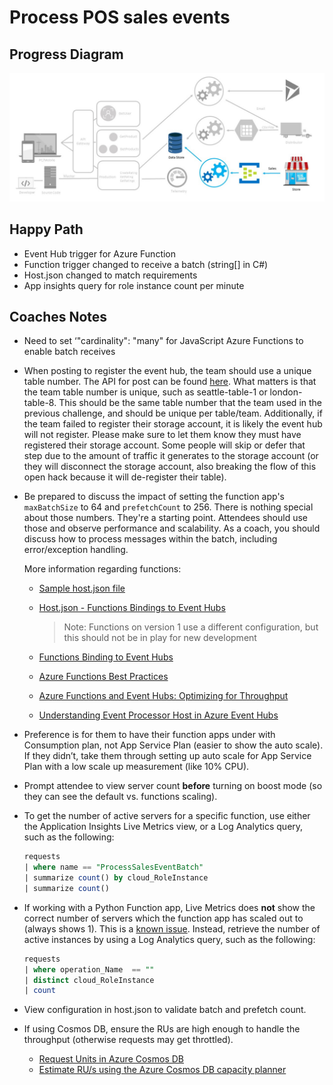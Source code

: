 # Process POS sales events

## Progress Diagram

![Process POS sales event progress diagram](../images/process-pos-sales-event-progress-diagram.jpg)

## Happy Path

* Event Hub trigger for Azure Function
* Function trigger changed to receive a batch (string[] in C#)
* Host.json changed to match requirements
* App insights query for role instance count per minute

## Coaches Notes

* Need to set ‘"cardinality": "many" for JavaScript Azure Functions to enable batch receives

* When posting to register the event hub, the team should use a unique table number.  The API for post can be found [here](https://petstore.swagger.io/?url=https://serverlessohmanagementapi.azurewebsites.net/api/definition).  What matters is that the team table number is unique, such as seattle-table-1 or london-table-8.  This should be the same table number that the team used in the previous challenge, and should be unique per table/team.  Additionally, if the team failed to register their storage account, it is likely the event hub will not register.  Please make sure to let them know they must have registered their storage account.  Some people will skip or defer that step due to the amount of traffic it generates to the storage account (or they will disconnect the storage account, also breaking the flow of this open hack because it will de-register their table).

* Be prepared to discuss the impact of setting the function app's ```maxBatchSize``` to 64 and ```prefetchCount``` to 256.  There is nothing special about those numbers.  They're a starting point.  Attendees should use those and observe performance and scalability. As a coach, you should discuss how to process messages within the batch, including error/exception handling.  

    More information regarding functions:

    * [Sample host.json file](https://docs.microsoft.com/en-us/azure/azure-functions/functions-host-json)

    * [Host.json - Functions Bindings to Event Hubs](https://docs.microsoft.com/en-us/azure/azure-functions/functions-bindings-event-hubs-trigger?tabs=csharp#hostjson-properties)  

        >Note: Functions on version 1 use a different configuration, but this should not be in play for new development

    * [Functions Binding to Event Hubs](https://docs.microsoft.com/azure/azure-functions/functions-bindings-event-hubs)

    * [Azure Functions Best Practices](https://docs.microsoft.com/en-us/azure/azure-functions/functions-best-practices)  

    * [Azure Functions and Event Hubs: Optimizing for Throughput](https://medium.com/@iizotov/azure-functions-and-event-hubs-optimising-for-throughput-549c7acd2b75)  

    * [Understanding Event Processor Host in Azure Event Hubs](https://channel9.msdn.com/Shows/On-NET/Understanding-the-Event-Processor-Host-in-Azure-Event-Hubs)

* Preference is for them to have their function apps under with Consumption plan, not App Service Plan (easier to show the auto scale). If they didn’t, take them through setting up auto scale for App Service Plan with a low scale up measurement (like 10% CPU).

* Prompt attendee to view server count **before** turning on boost mode (so they can see the default vs. functions scaling).

* To get the number of active servers for a specific function, use either the Application Insights Live Metrics view, or a Log Analytics query, such as the following:

    ```sql
    requests
    | where name == "ProcessSalesEventBatch"
    | summarize count() by cloud_RoleInstance  
    | summarize count()
    ```

* If working with a Python Function app, Live Metrics does **not** show the correct number of servers which the function app has scaled out to (always shows 1). This is a [known issue](https://github.com/Azure/azure-functions-python-worker/issues/35). Instead, retrieve the number of active instances by using a Log Analytics query, such as the following:

    ```sql
    requests
    | where operation_Name  == ""
    | distinct cloud_RoleInstance
    | count
    ```

* View configuration in host.json to validate batch and prefetch count.

* If using Cosmos DB, ensure the RUs are high enough to handle the throughput (otherwise requests may get throttled).
    * [Request Units in Azure Cosmos DB](https://docs.microsoft.com/azure/cosmos-db/request-units)
    * [Estimate RU/s using the Azure Cosmos DB capacity planner](https://docs.microsoft.com/azure/cosmos-db/estimate-ru-with-capacity-planner)
